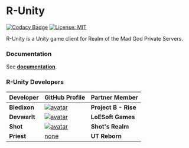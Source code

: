 # R-Unity
[![Codacy Badge][codacy-badge]][codacy] [![License: MIT][license-badge]][license]

R-Unity is a Unity game client for Realm of the Mad God Private Servers.

### Documentation
See **[documentation][r-unity docs]**.

### R-Unity Developers
| Developer | GitHub Profile | Partner Member
| --- | --- | --- |
| **Bledixon** | [![avatar][bledixon-avatar]][bledixon] | **Project B - Rise** |
| **Devwarlt** | [![avatar][devwarlt-avatar]][devwarlt] | **LoESoft Games** |
| **Shot** | [![avatar][shot-avatar]][shot] | **Shot's Realm** |
| **Priest** | [none][priest] | **UT Reborn** |

[codacy]: https://www.codacy.com?utm_source=github.com&amp;utm_medium=referral&amp;utm_content=Bledixon/Rotmg-Unity&amp;utm_campaign=Badge_Grade
[codacy-badge]: https://api.codacy.com/project/badge/Grade/7dd42aa3d855420b8613d90ad188c973
[license]: https://opensource.org/licenses/MIT
[license-badge]: https://img.shields.io/badge/License-MIT-yellow.svg
[r-unity docs]: https://devwarlt.github.io/r-unity-docs/
[bledixon]: https://github.com/Bledixon
[bledixon-avatar]: https://avatars0.githubusercontent.com/u/12498599?s=96
[devwarlt]: https://github.com/Devwarlt
[devwarlt-avatar]: https://avatars3.githubusercontent.com/u/21364516?s=96
[shot]: https://github.com/ShotRotMG
[shot-avatar]: https://avatars3.githubusercontent.com/u/19337217?s=96
[priest]: https://github.com/EpicQuackIV
